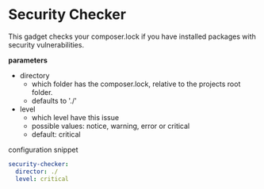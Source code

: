 Security Checker
================

This gadget checks your composer.lock if you have installed packages with security vulnerabilities. 

**parameters**

* directory
    * which folder has the composer.lock, relative to the projects root folder.
    * defaults to './'
* level
    * which level have this issue
    * possible values: notice, warning, error or critical
    * default: critical

configuration snippet

```yml
security-checker:
  director: ./
  level: critical
```